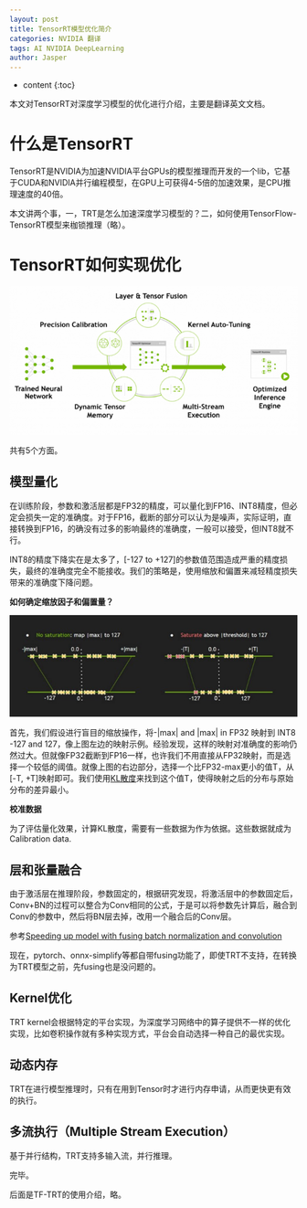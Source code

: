 ```yaml
---
layout: post
title: TensorRT模型优化简介
categories: NVIDIA 翻译
tags: AI NVIDIA DeepLearning
author: Jasper
---
```


* content
{:toc}


本文对TensorRT对深度学习模型的优化进行介绍，主要是翻译英文文档。



# 什么是TensorRT

TensorRT是NVIDIA为加速NVIDIA平台GPUs的模型推理而开发的一个lib，它基于CUDA和NVIDIA并行编程模型，在GPU上可获得4-5倍的加速效果，是CPU推理速度的40倍。

本文讲两个事，一，TRT是怎么加速深度学习模型的？二，如何使用TensorFlow-TensorRT模型来枷锁推理（略）。

# TensorRT如何实现优化

![](../../images/NVIDIA/trt-optimization-2.jpeg)

共有5个方面。

## 模型量化

在训练阶段，参数和激活层都是FP32的精度，可以量化到FP16、INT8精度，但必定会损失一定的准确度。对于FP16，截断的部分可以认为是噪声，实际证明，直接转换到FP16，的确没有过多的影响最终的准确度，一般可以接受，但INT8就不行。

INT8的精度下降实在是太多了，[-127 to +127]的参数值范围造成严重的精度损失，最终的准确度完全不能接收。我们的策略是，使用缩放和偏置来减轻精度损失带来的准确度下降问题。

**如何确定缩放因子和偏置量？**

![INT8量化](/images/NVIDIA/trt-optimization-1.jpeg)

首先，我们假设进行盲目的缩放操作，将-|max| and |max| in FP32 映射到 INT8 -127 and 127，像上图左边的映射示例。经验发现，这样的映射对准确度的影响仍然过大。但就像FP32截断到FP16一样，也许我们不用直接从FP32映射，而是选择一个较低的阈值。就像上图的右边部分，选择一个比FP32-max更小的值T，从[-T, +T]映射即可。我们使用[KL散度](https://en.wikipedia.org/wiki/Kullback%E2%80%93Leibler_divergence)来找到这个值T，使得映射之后的分布与原始分布的差异最小。

**校准数据**

为了评估量化效果，计算KL散度，需要有一些数据为作为依据。这些数据就成为Calibration data.

## 层和张量融合

由于激活层在推理阶段，参数固定的，根据研究发现，将激活层中的参数固定后，Conv+BN的过程可以整合为Conv相同的公式，于是可以将参数先计算后，融合到Conv的参数中，然后将BN层去掉，改用一个融合后的Conv层。

参考[Speeding up model with fusing batch normalization and convolution](https://learnml.today/speeding-up-model-with-fusing-batch-normalization-and-convolution-3)

现在，pytorch、onnx-simplify等都自带fusing功能了，即使TRT不支持，在转换为TRT模型之前，先fusing也是没问题的。

## Kernel优化

TRT kernel会根据特定的平台实现，为深度学习网络中的算子提供不一样的优化实现，比如卷积操作就有多种实现方式，平台会自动选择一种自己的最优实现。

## 动态内存

TRT在进行模型推理时，只有在用到Tensor时才进行内存申请，从而更快更有效的执行。

## 多流执行（Multiple Stream Execution）

基于并行结构，TRT支持多输入流，并行推理。

完毕。

后面是TF-TRT的使用介绍，略。

